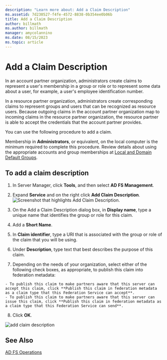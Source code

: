 ```yaml
---
description: "Learn more about: Add a Claim Description"
ms.assetid: 7d230527-f4fe-4572-8838-0b354ee0b06b
title: Add a Claim Description
author: billmath
ms.author: billmath
manager: amycolannino
ms.date: 08/15/2023
ms.topic: article
---
```


# Add a Claim Description


In an account partner organization, administrators create claims to represent a user's membership in a group or role or to represent some data about a user, for example, a user's employee identification number.

In a resource partner organization, administrators create corresponding claims to represent groups and users that can be recognized as resource users. Because outgoing claims in the account partner organization map to incoming claims in the resource partner organization, the resource partner is able to accept the credentials that the account partner provides.

You can use the following procedure to add a claim.

Membership in **Administrators**, or equivalent, on the local computer is the minimum required to complete this procedure.  Review details about using the appropriate accounts and group memberships at [Local and Domain Default Groups](/previous-versions/orphan-topics/ws.10/dd728026(v=ws.10)).

## To add a claim description

1. In Server Manager, click **Tools**, and then select **AD FS Management**.

2. Expand **Service** and on the right click **Add Claim Description**.
   ![Screenshot that highlights Add Claim Description.](media/Add-a-Claim-Description/claimdesc1.png)

3. On the Add a Claim Description dialog box, in **Display name**, type a unique name that identifies the group or role for this claim.

4. Add a **Short Name**.

5. In **Claim identifier**, type a URI that is associated with the group or role of the claim that you will be using.

6. Under **Description**, type text that best describes the purpose of this claim.

7. Depending on the needs of your organization, select either of the following check boxes, as appropriate, to publish this claim into federation metadata:


~~~
- To publish this claim to make partners aware that this server can accept this claim, click **Publish this claim in federation metadata as a claim type that this Federation Service can accept**.
- To publish this claim to make partners aware that this server can issue this claim, click **Publish this claim in federation metadata as a claim type that this Federation Service can send**.
~~~

8. Click **OK**.

![add claim description](media/Add-a-Claim-Description/claimdesc2.png)


## See Also
[AD FS Operations](../ad-fs-operations.md)
